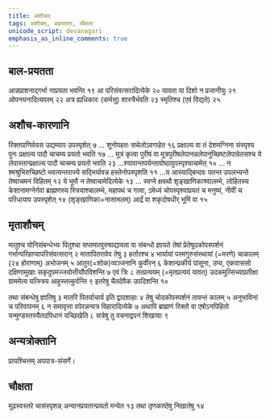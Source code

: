 ```yaml
---
title: अशौचम्
tags: अशौचम्, अप्रयतता, चौक्षता
unicode_script: devanagari
emphasis_as_inline_comments: true
---
```

## बाल-प्रयतता
आन्नप्राशनाद्गर्भा नाप्रयता भवन्ति १९ आ परिसंवत्सरादित्येके २० यावता या दिशो न प्रजानीयुः २१ ओपनयनादित्यपरम् २२ अत्र ह्यधिकारः (कर्मसु) शास्त्रैर्भवति २३ स्मृतिश्च (एवं विद्यते) २५

## अशौच-कारणानि
रिक्तपाणिर्वयस उद्यम्याप उपस्पृशेत् ७ … शूनोपहतः सचेलोऽवगाहेत १६ प्रक्षाल्य वा तं देशमग्निना संस्पृश्य पुनः प्रक्षाल्य पादौ चाचम्य प्रयतो भवति १७ … मूत्रं कृत्वा पुरीषं वा मूत्रपुरीषलेपानन्नलेपानुच्छिष्टलेपान्रेतसश्च ये लेपास्तान्प्रक्षाल्य पादौ चाचम्य प्रयतो भवति २३ …श्यावान्तपर्यन्तावोष्ठावुपस्पृश्याचामेत् १० … न श्मश्रुभिरुच्छिष्टो भवत्यन्तरास्ये सद्भिर्यावन्न हस्तेनोपस्पृशति ११ …य आस्याद्बिन्दवः पतन्त उपलभ्यन्ते तेष्वाचमनं विहितम् १२ ये भूमौ न तेष्वाचामेदित्येके १३
… स्वप्ने क्षवथौ शृङ्खाणिकाश्र्वालम्भे, लोहितस्य केशानामग्नेर्गवां ब्राह्मणस्य स्त्रियाश्चालम्भे, महापथं च गत्वा, ऽमेध्यं चोपस्पृश्याप्रयतं च मनुष्यं, नीवीं च परिधायाप उपस्पृशेत् १४ (शृङ्खाणिका=नासामलम्) आर्द्रं वा शकृदोषधीर् भूमिं वा १५  

## मृताशौचम्
 मातुश्च योनिसंबन्धेभ्यः पितुश्चा सप्तमात्पुरुषाद्यावता वा संबन्धो ज्ञायते तेषां प्रेतेषूदकोपस्पर्शनं गर्भान्परिहाप्यापरिसंवत्सरान् २ मातापितरावेव तेषु ३ हर्तारश्च ४ भार्यायां परमगुरुसंस्थायां (=मरणे) चाकालम् (२४ होराणाम्) अभोजनम् ५ आतुर(=शोक)व्यञ्जनानि कुर्वीरन् ६ केशान्प्रकीर्य पांसूना, उप्य, एकवाससो दक्षिणामुखाः सकृदुपमज्जयोत्तीर्योपविशन्ति ७ एवं त्रिः ८ तत्प्रत्ययम् (=मृतप्रत्ययं यावत्) उदकमुत्सिच्याप्रतीक्षा ग्राममेत्य यत्स्त्रिय आहुस्तत्कुर्वन्ति ९ इतरेषु चैतदेवैक उपदिशन्ति १०

तथा संबन्धेषु ज्ञातिषु ३ मातरि पितर्याचार्य इति द्वादशाहाः ४ तेषु चोदकोपस्पर्शनं तावन्तं कालम् ५ अनुभाविनां च परिवापनम् ६ न समावृत्ता वपेरन्नन्यत्र विहारादित्येके ७ अथापि ब्राह्मणं रिक्तो वा एषोऽनपिहितो यन्मुण्डस्तस्यैतदपिधानं यच्छिखेति ८ सत्रेषु तु वचनाद्वपनं शिखायाः ९

## अन्यत्रोक्तानि
प्रायश्चित्तम् अपपात्र-संसर्गे।

## चौक्षता
मूढस्वस्तरे चासंस्पृशन्न् अन्यानप्रयतान्प्रयतो मन्येत १३ तथा तृणकाष्ठेषु निखातेषु १४
